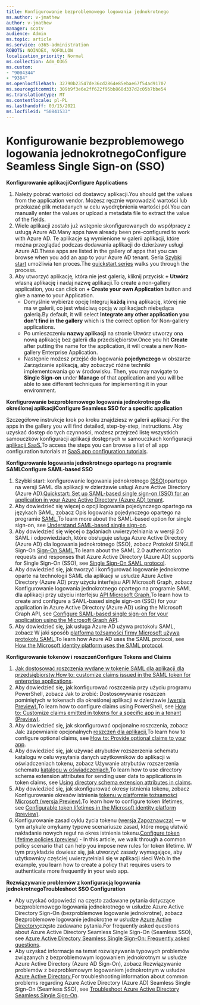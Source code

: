 ```yaml
---
title: Konfigurowanie bezproblemowego logowania jednokrotnego
ms.author: v-jmathew
author: v-jmathew
manager: scotv
audience: Admin
ms.topic: article
ms.service: o365-administration
ROBOTS: NOINDEX, NOFOLLOW
localization_priority: Normal
ms.collection: Adm_O365
ms.custom:
- "9004344"
- "9384"
ms.openlocfilehash: 32790b23547de36cd2864e85ebae67f54ad91707
ms.sourcegitcommit: 309b9f3e6e2ff622f95bb860d337d2c05b7bbe54
ms.translationtype: MT
ms.contentlocale: pl-PL
ms.lasthandoff: 03/15/2021
ms.locfileid: "50841533"
---
```

# <a name="configure-seamless-single-sign-on-sso"></a><span data-ttu-id="d8b45-102">Konfigurowanie bezproblemowego logowania jednokrotnego</span><span class="sxs-lookup"><span data-stu-id="d8b45-102">Configure Seamless Single Sign-on (SSO)</span></span>

<span data-ttu-id="d8b45-103">**Konfigurowanie aplikacji**</span><span class="sxs-lookup"><span data-stu-id="d8b45-103">**Configure Applications**</span></span>

1. <span data-ttu-id="d8b45-104">Należy pobrać wartości od dostawcy aplikacji.</span><span class="sxs-lookup"><span data-stu-id="d8b45-104">You should get the values from the application vendor.</span></span> <span data-ttu-id="d8b45-105">Możesz ręcznie wprowadzić wartości lub przekazać plik metadanych w celu wyodrębnienia wartości pól.</span><span class="sxs-lookup"><span data-stu-id="d8b45-105">You can manually enter the values or upload a metadata file to extract the value of the fields.</span></span>
2. <span data-ttu-id="d8b45-106">Wiele aplikacji zostało już wstępnie skonfigurowanych do współpracy z usługą Azure AD.</span><span class="sxs-lookup"><span data-stu-id="d8b45-106">Many apps have already been pre-configured to work with Azure AD.</span></span> <span data-ttu-id="d8b45-107">Te aplikacje są wymienione w galerii aplikacji, które można przeglądać podczas dodawania aplikacji do dzierżawy usługi Azure AD.</span><span class="sxs-lookup"><span data-stu-id="d8b45-107">These apps are listed in the gallery of apps that you can browse when you add an app to your Azure AD tenant.</span></span> <span data-ttu-id="d8b45-108">Seria [Szybki start](https://docs.microsoft.com/azure/active-directory/manage-apps/add-application-portal-configure) umożliwia ten proces.</span><span class="sxs-lookup"><span data-stu-id="d8b45-108">The [quickstart series](https://docs.microsoft.com/azure/active-directory/manage-apps/add-application-portal-configure) walks you through the process.</span></span>
3. <span data-ttu-id="d8b45-109">Aby utworzyć aplikację, która nie jest galerią, kliknij przycisk **+ Utwórz** własną aplikację i nadaj nazwę aplikacji.</span><span class="sxs-lookup"><span data-stu-id="d8b45-109">To create a non-gallery application, you can click on **+ Create your own Application** button and give a name to your Application.</span></span>
    - <span data-ttu-id="d8b45-110">Domyślnie wybierze opcję Integruj **każdą** inną aplikację, której nie ma w galerii, co jest właściwą opcją w aplikacjach niebędąca galerią.</span><span class="sxs-lookup"><span data-stu-id="d8b45-110">By default, it will select **Integrate any other application you don't find in the gallery** which is the correct option for Non-gallery applications.</span></span>
    - <span data-ttu-id="d8b45-111">Po umieszczeniu **nazwy aplikacji** na stronie Utwórz utworzy ona nową aplikację bez galerii dla przedsiębiorstw.</span><span class="sxs-lookup"><span data-stu-id="d8b45-111">Once you hit **Create** after putting the name for the application, it will create a new Non-gallery Enterprise Application.</span></span>
    - <span data-ttu-id="d8b45-112">Następnie możesz przejść do logowania **pojedynczego** w obszarze Zarządzanie aplikacją, aby zobaczyć różne techniki implementowania go w środowisku. </span><span class="sxs-lookup"><span data-stu-id="d8b45-112">Then, you may navigate to **Single Sign-on** under **Manage** of that application and you will be able to see different techniques for implementing it in your environment.</span></span>

<span data-ttu-id="d8b45-113">**Konfigurowanie bezproblemowego logowania jednokrotnego dla określonej aplikacji**</span><span class="sxs-lookup"><span data-stu-id="d8b45-113">**Configure Seamless SSO for a specific application**</span></span>

<span data-ttu-id="d8b45-114">Szczegółowe instrukcje krok po kroku znajdziesz w galerii aplikacji.</span><span class="sxs-lookup"><span data-stu-id="d8b45-114">For the apps in the gallery you will find detailed, step-by-step, instructions.</span></span> <span data-ttu-id="d8b45-115">Aby uzyskać dostęp do tych czynności, możesz przejrzeć listę wszystkich samouczków konfiguracji aplikacji dostępnych w samouczkach konfiguracji [aplikacji SaaS.](https://docs.microsoft.com/azure/active-directory/saas-apps/tutorial-list)</span><span class="sxs-lookup"><span data-stu-id="d8b45-115">To access the steps you can browse a list of all app configuration tutorials at [SaaS app configuration tutorials](https://docs.microsoft.com/azure/active-directory/saas-apps/tutorial-list).</span></span>

<span data-ttu-id="d8b45-116">**Konfigurowanie logowania jednokrotnego opartego na programie SAML**</span><span class="sxs-lookup"><span data-stu-id="d8b45-116">**Configure SAML-based SSO**</span></span>

1. <span data-ttu-id="d8b45-117">Szybki start: konfigurowanie logowania jednokrotnego [(SSO)](https://docs.microsoft.com/azure/active-directory/manage-apps/add-application-portal-setup-sso)opartego na wersji SAML dla aplikacji w dzierżawie usługi Azure Active Directory (Azure AD).</span><span class="sxs-lookup"><span data-stu-id="d8b45-117">[Quickstart: Set up SAML-based single sign-on (SSO) for an application in your Azure Active Directory (Azure AD) tenant](https://docs.microsoft.com/azure/active-directory/manage-apps/add-application-portal-setup-sso).</span></span>
2. <span data-ttu-id="d8b45-118">Aby dowiedzieć się więcej o opcji logowania pojedynczego opartego na językach SAML, zobacz Opis logowania pojedynczego opartego na programie [SAML.](https://docs.microsoft.com/azure/active-directory/manage-apps/configure-saml-single-sign-on)</span><span class="sxs-lookup"><span data-stu-id="d8b45-118">To learn more about the SAML-based option for single sign-on, see [Understand SAML-based single sign-on](https://docs.microsoft.com/azure/active-directory/manage-apps/configure-saml-single-sign-on).</span></span>
3. <span data-ttu-id="d8b45-119">Aby dowiedzieć się więcej o żądaniach uwierzytelniania w wersji 2.0 SAML i odpowiedziach, które obsługuje usługa Azure Active Directory (Azure AD) dla logowania jednokrotnego (SSO), zobacz Protokół SINGLE Sign-On [Sign-On SAML.](https://docs.microsoft.com/azure/active-directory/develop/single-sign-on-saml-protocol)</span><span class="sxs-lookup"><span data-stu-id="d8b45-119">To learn about the SAML 2.0 authentication requests and responses that Azure Active Directory (Azure AD) supports for Single Sign-On (SSO), see [Single Sign-On SAML protocol](https://docs.microsoft.com/azure/active-directory/develop/single-sign-on-saml-protocol).</span></span>
4. <span data-ttu-id="d8b45-120">Aby dowiedzieć się, jak tworzyć i konfigurować logowanie jednokrotne oparte na technologii SAML dla aplikacji w usłudze Azure Active Directory (Azure AD) przy użyciu interfejsu API Microsoft Graph, zobacz Konfigurowanie logowania jednokrotnego opartego na programie SAML dla aplikacji przy użyciu interfejsu [API Microsoft Graph.](https://docs.microsoft.com/graph/application-saml-sso-configure-api)</span><span class="sxs-lookup"><span data-stu-id="d8b45-120">To learn how to create and configure a SAML-based single sign-on (SSO) for your application in Azure Active Directory (Azure AD) using the Microsoft Graph API, see [Configure SAML-based single sign-on for your application using the Microsoft Graph API](https://docs.microsoft.com/graph/application-saml-sso-configure-api).</span></span>
5. <span data-ttu-id="d8b45-121">Aby dowiedzieć się, jak usługa Azure AD używa protokołu SAML, zobacz W jaki sposób [platforma tożsamości firmy Microsoft używa protokołu SAML.](https://docs.microsoft.com/azure/active-directory/develop/active-directory-saml-protocol-reference)</span><span class="sxs-lookup"><span data-stu-id="d8b45-121">To learn how Azure AD uses the SAML protocol, see [How the Microsoft identity platform uses the SAML protocol](https://docs.microsoft.com/azure/active-directory/develop/active-directory-saml-protocol-reference).</span></span>

<span data-ttu-id="d8b45-122">**Konfigurowanie tokenów i roszczeń**</span><span class="sxs-lookup"><span data-stu-id="d8b45-122">**Configure Tokens and Claims**</span></span>

1. <span data-ttu-id="d8b45-123">[Jak dostosować roszczenia wydane w tokenie SAML dla aplikacji dla przedsiębiorstw.](https://docs.microsoft.com/azure/active-directory/develop/active-directory-saml-claims-customization)</span><span class="sxs-lookup"><span data-stu-id="d8b45-123">[How to: customize claims issued in the SAML token for enterprise applications](https://docs.microsoft.com/azure/active-directory/develop/active-directory-saml-claims-customization).</span></span>
2. <span data-ttu-id="d8b45-124">Aby dowiedzieć się, jak konfigurować roszczenia przy użyciu programu PowerShell, zobacz Jak to zrobić: Dostosowywanie roszczeń pominiętych w tokenach dla określonej aplikacji w dzierżawie [(wersja Preview).](https://docs.microsoft.com/azure/active-directory/develop/active-directory-claims-mapping)</span><span class="sxs-lookup"><span data-stu-id="d8b45-124">To learn how to configure claims using PowerShell, see [How to: Customize claims emitted in tokens for a specific app in a tenant (Preview)](https://docs.microsoft.com/azure/active-directory/develop/active-directory-claims-mapping).</span></span>
3. <span data-ttu-id="d8b45-125">Aby dowiedzieć się, jak skonfigurować opcjonalne roszczenia, zobacz Jak: zapewnianie opcjonalnych [roszczeń dla aplikacji.](https://docs.microsoft.com/azure/active-directory/develop/active-directory-optional-claims)</span><span class="sxs-lookup"><span data-stu-id="d8b45-125">To learn how to configure optional claims, see [How to: Provide optional claims to your app](https://docs.microsoft.com/azure/active-directory/develop/active-directory-optional-claims).</span></span>
4. <span data-ttu-id="d8b45-126">Aby dowiedzieć się, jak używać atrybutów rozszerzenia schematu katalogu w celu wysyłania danych użytkowników do aplikacji w oświadczeniach tokenu, zobacz Używanie atrybutów rozszerzenia schematu [katalogu w oświadczeniach.](https://docs.microsoft.com/azure/active-directory/develop/active-directory-schema-extensions)</span><span class="sxs-lookup"><span data-stu-id="d8b45-126">To learn how to use directory schema extension attributes for sending user data to applications in token claims, see [Using directory schema extension attributes in claims](https://docs.microsoft.com/azure/active-directory/develop/active-directory-schema-extensions).</span></span>
5. <span data-ttu-id="d8b45-127">Aby dowiedzieć się, jak skonfigurować okresy istnienia tokenu, zobacz Konfigurowanie okresów istnienia [tokenu w platformie tożsamości Microsoft (wersja Preview).](https://docs.microsoft.com/azure/active-directory/develop/active-directory-configurable-token-lifetimes)</span><span class="sxs-lookup"><span data-stu-id="d8b45-127">To learn how to configure token lifetimes, see [Configurable token lifetimes in the Microsoft identity platform (preview)](https://docs.microsoft.com/azure/active-directory/develop/active-directory-configurable-token-lifetimes).</span></span>
6. <span data-ttu-id="d8b45-128">Konfigurowanie zasad cyklu życia tokenu [(wersja Zapoznawcza)](https://docs.microsoft.com/azure/active-directory/develop/configure-token-lifetimes) — w tym artykule omykamy typowe scenariusze zasad, które mogą ułatwić nakładanie nowych reguł na okres istnienia tokenu.</span><span class="sxs-lookup"><span data-stu-id="d8b45-128">[Configure token lifetime policies (preview)](https://docs.microsoft.com/azure/active-directory/develop/configure-token-lifetimes) - In this article, we walk through a common policy scenario that can help you impose new rules for token lifetime.</span></span> <span data-ttu-id="d8b45-129">W tym przykładzie dowiesz się, jak utworzyć zasady wymagające, aby użytkownicy częściej uwierzytelniali się w aplikacji sieci Web.</span><span class="sxs-lookup"><span data-stu-id="d8b45-129">In the example, you learn how to create a policy that requires users to authenticate more frequently in your web app.</span></span>

<span data-ttu-id="d8b45-130">**Rozwiązywanie problemów z konfiguracją logowania jednokrotnego**</span><span class="sxs-lookup"><span data-stu-id="d8b45-130">**Troubleshoot SSO Configuration**</span></span>

- <span data-ttu-id="d8b45-131">Aby uzyskać odpowiedzi na często zadawane pytania dotyczące bezproblemowego logowania jednokrotnego w usłudze Azure Active Directory Sign-On (bezproblemowe logowanie jednokrotne), zobacz Bezproblemowe logowanie jednokrotne w usłudze [Azure Active Directory:](https://docs.microsoft.com/azure/active-directory/hybrid/how-to-connect-sso-faq)często zadawane pytania.</span><span class="sxs-lookup"><span data-stu-id="d8b45-131">For frequently asked questions about Azure Active Directory Seamless Single Sign-On (Seamless SSO), see [Azure Active Directory Seamless Single Sign-On: Frequently asked questions](https://docs.microsoft.com/azure/active-directory/hybrid/how-to-connect-sso-faq).</span></span>
- <span data-ttu-id="d8b45-132">Aby uzyskać informacje na temat rozwiązywania typowych problemów związanych z bezproblemowym logowaniem jednokrotnym w usłudze Azure Active Directory (Azure AD Sign-On), zobacz Rozwiązywanie problemów z bezproblemowym logowaniem jednokrotnym w usłudze [Azure Active Directory.](https://docs.microsoft.com/azure/active-directory/hybrid/tshoot-connect-sso)</span><span class="sxs-lookup"><span data-stu-id="d8b45-132">For troubleshooting information about common problems regarding Azure Active Directory (Azure AD) Seamless Single Sign-On (Seamless SSO), see [Troubleshoot Azure Active Directory Seamless Single Sign-On](https://docs.microsoft.com/azure/active-directory/hybrid/tshoot-connect-sso).</span></span>
